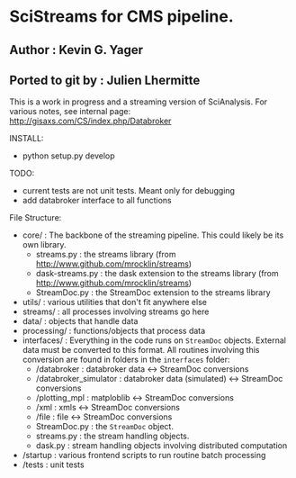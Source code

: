 # SciStreams for CMS pipeline.

## Author : Kevin G. Yager
## Ported to git by : Julien Lhermitte

This is a work in progress and a streaming version of SciAnalysis. For various
notes, see internal page:
http://gisaxs.com/CS/index.php/Databroker

INSTALL:

 * python setup.py develop

TODO:

 * current tests are not unit tests. Meant only for debugging
 * add databroker interface to all functions

File Structure:
 * core/ : The backbone of the streaming pipeline. This could likely be its own library.
    * streams.py : the streams library (from http://www.github.com/mrocklin/streams)
    * dask-streams.py : the dask extension to the streams library (from http://www.github.com/mrocklin/streams)
    * StreamDoc.py : the StreamDoc extension to the streams library
 * utils/ : various utilities that don't fit anywhere else
 * streams/ : all processes involving streams go here
 * data/ : objects that handle data
 * processing/ : functions/objects that process data
 * interfaces/ : Everything in the code runs on `StreamDoc` objects.
    External data must be converted to this format. All routines involving this
    conversion are found in folders in the `interfaces` folder:
    * /databroker : databroker data <-> StreamDoc conversions
    * /databroker_simulator : databroker data (simulated) <-> StreamDoc conversions
    * /plotting_mpl : matploblib <-> StreamDoc conversions
    * /xml : xmls <-> StreamDoc conversions
    * /file : file <-> StreamDoc conversions
    * StreamDoc.py : the `StreamDoc` object.
    * streams.py : the stream handling objects.
    * dask.py : stream handling objects involving distributed computation
 * /startup : various frontend scripts to run routine batch processing
 * /tests : unit tests 
